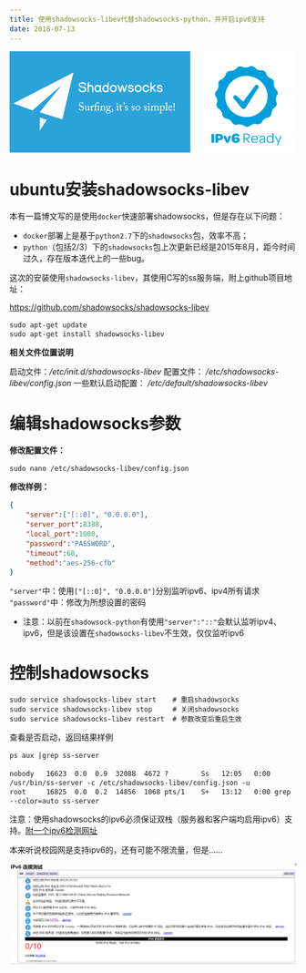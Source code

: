 ```yaml
---
title: 使用shadowsocks-libev代替shadowsocks-python，并开启ipv6支持
date: 2018-07-13
---
```


![](https://raw.githubusercontent.com/smilelc3/blog/main/images/使用shadowsocks-libev代替shadowsocks-python，并开启ipv6支持/300349-1up-feature-IPv6-tool-545x312.png)

# ubuntu安装shadowsocks-libev

本有一篇博文写的是使用`docker`快速部署shadowsocks，但是存在以下问题：

* `docker`部署上是基于`python2.7`下的`shadowsocks`包，效率不高；
* `python`（包括2/3）下的`shadowsocks`包上次更新已经是2015年8月，距今时间过久，存在版本迭代上的一些bug。

这次的安装使用`shadowsocks-libev`，其使用C写的ss服务端，附上github项目地址：

<https://github.com/shadowsocks/shadowsocks-libev>

```shell
sudo apt-get update
sudo apt-get install shadowsocks-libev
```

**相关文件位置说明**

启动文件：*/etc/init.d/shadowsocks-libev*
配置文件： */etc/shadowsocks-libev/config.json*
一些默认启动配置： */etc/default/shadowsocks-libev*

# 编辑shadowsocks参数

**修改配置文件：**

```shell
sudo nano /etc/shadowsocks-libev/config.json
```

**修改样例：**

```json
{
    "server":["[::0]", "0.0.0.0"],
    "server_port":8388,
    "local_port":1080,
    "password":"PASSWORD",
    "timeout":60,
    "method":"aes-256-cfb"
}
```

`"server"`中：使用`["[::0]", "0.0.0.0"]`分别监听ipv6、ipv4所有请求
`"password"`中：修改为所想设置的密码

- 注意：以前在`shadowsock-python`有使用`"server":"::"`会默认监听ipv4、ipv6，但是该设置在`shadowsocks-libev`不生效，仅仅监听ipv6

# 控制shadowsocks

```shell
sudo service shadowsocks-libev start    # 重启shadowsocks
sudo service shadowsocks-libev stop     # 关闭shadowsocks
sudo service shadowsocks-libev restart  # 参数改变后重启生效
```

查看是否启动，返回结果样例

```shell
ps aux |grep ss-server

nobody   16623  0.0  0.9  32088  4672 ?        Ss   12:05   0:00 /usr/bin/ss-server -c /etc/shadowsocks-libev/config.json -u
root     16825  0.0  0.2  14856  1068 pts/1    S+   13:12   0:00 grep --color=auto ss-server
```

注意：使用shadowsocks的ipv6必须保证双栈（服务器和客户端均启用ipv6）支持。[附一个ipv6检测网址](http://test-ipv6.com/)

本来听说校园网是支持ipv6的，还有可能不限流量，但是……

![](https://raw.githubusercontent.com/smilelc3/blog/main/images/使用shadowsocks-libev代替shadowsocks-python，并开启ipv6支持/13ccdfa696b3c70f606834a12e6d8410.png)